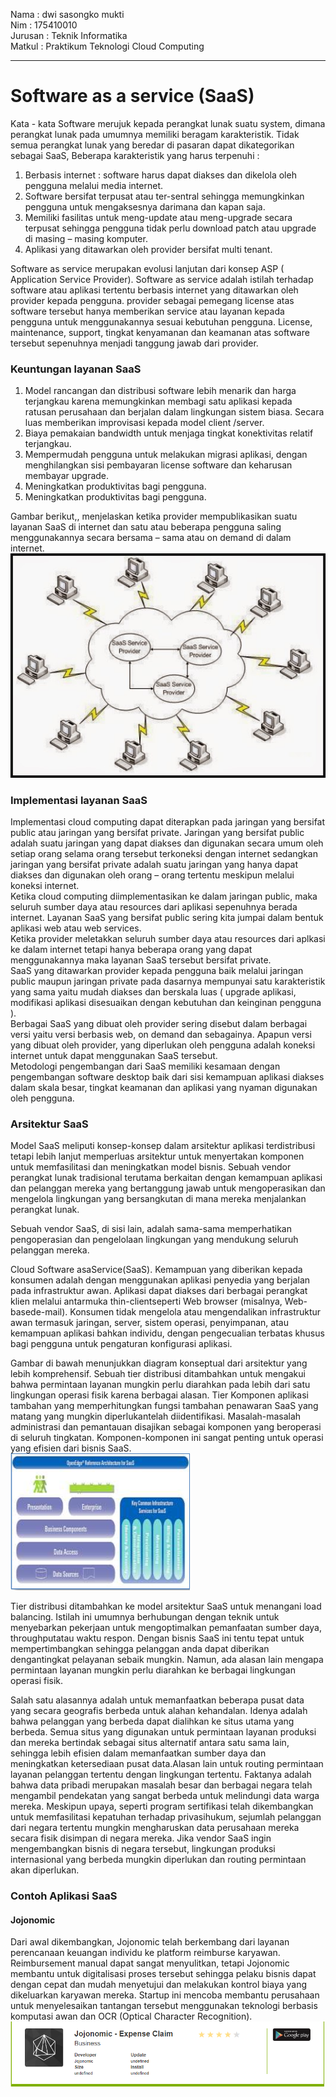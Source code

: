 Nama : dwi sasongko mukti  
Nim : 175410010  
Jurusan : Teknik Informatika  
Matkul : Praktikum Teknologi Cloud Computing  
***  

# Software as a service (SaaS)  

Kata - kata Software merujuk kepada perangkat lunak suatu system, dimana perangkat lunak pada umumnya memiliki beragam karakteristik. Tidak semua perangkat lunak yang beredar di pasaran dapat dikategorikan sebagai SaaS,
Beberapa karakteristik yang harus terpenuhi :  
  1. Berbasis  internet  :  software  harus  dapat  diakses  dan  dikelola  oleh  pengguna  melalui media internet.  
  2. Software  bersifat  terpusat  atau  ter-sentral  sehingga  memungkinkan  pengguna  untuk mengaksesnya darimana dan kapan saja.  
  3. Memiliki  fasilitas  untuk  meng-update  atau  meng-upgrade  secara  terpusat  sehingga pengguna tidak perlu download patch atau upgrade di masing – masing komputer.  
  4. Aplikasi yang ditawarkan oleh provider bersifat multi tenant.  

Software as service merupakan evolusi lanjutan dari konsep ASP ( Application Service Provider). Software as service  adalah istilah terhadap  software  atau aplikasi tertentu berbasis internet yang  ditawarkan  oleh  provider  kepada  pengguna.  provider  sebagai  pemegang license atas software tersebut hanya memberikan service atau layanan kepada pengguna untuk menggunakannya  sesuai  kebutuhan  pengguna. License,  maintenance,  support, tingkat  kenyamanan  dan  keamanan  atas  software  tersebut  sepenuhnya  menjadi  tanggung jawab dari provider.  

### Keuntungan layanan SaaS  
1.  Model  rancangan  dan  distribusi  software  lebih  menarik  dan  harga  terjangkau  karena memungkinkan membagi satu aplikasi kepada ratusan perusahaan dan berjalan dalam lingkungan  sistem  biasa.  Secara  luas  memberikan  improvisasi  kepada  model  client /server.  
2.  Biaya pemakaian bandwidth untuk menjaga tingkat konektivitas relatif terjangkau.  
3.  Mempermudah pengguna untuk melakukan migrasi aplikasi, dengan menghilangkan sisi pembayaran license software dan keharusan membayar upgrade.  
4.  Meningkatkan produktivitas bagi pengguna.  
5.  Meningkatkan produktivitas bagi pengguna.  

Gambar berikut,, menjelaskan ketika provider mempublikasikan suatu layanan SaaS di internet dan satu atau beberapa pengguna saling menggunakannya secara bersama – sama atau on demand di dalam internet.  
![1](image/1.jpg)  

### Implementasi layanan SaaS  
Implementasi cloud computing dapat diterapkan pada jaringan yang bersifat public atau jaringan yang bersifat private. Jaringan yang bersifat public adalah suatu jaringan yang dapat diakses dan digunakan secara umum oleh setiap orang selama orang tersebut terkoneksi dengan internet sedangkan jaringan yang bersifat private adalah suatu jaringan yang hanya dapat diakses dan digunakan oleh orang – orang tertentu meskipun melalui koneksi internet.  
Ketika cloud computing diimplementasikan ke dalam jaringan public, maka seluruh sumber daya atau resources dari aplikasi sepenuhnya berada internet. Layanan SaaS yang bersifat public sering kita jumpai dalam bentuk aplikasi web atau web services.  
Ketika provider meletakkan seluruh sumber daya atau resources dari aplkasi ke dalam internet tetapi hanya beberapa orang yang dapat menggunakannya maka layanan SaaS tersebut bersifat private.  
SaaS yang ditawarkan provider kepada pengguna baik melalui jaringan public maupun jaringan private pada dasarnya mempunyai satu karakteristik yang sama yaitu mudah diakses dan berskala luas ( upgrade aplikasi, modifikasi aplikasi disesuaikan dengan kebutuhan dan keinginan pengguna ).  
Berbagai SaaS yang dibuat oleh provider sering disebut dalam berbagai versi yaitu versi berbasis web, on demand dan sebagainya. Apapun versi yang dibuat oleh provider, yang diperlukan oleh pengguna adalah koneksi internet untuk dapat menggunakan SaaS tersebut.  
Metodologi pengembangan dari SaaS memiliki kesamaan dengan pengembangan software desktop baik dari sisi kemampuan aplikasi diakses dalam skala besar, tingkat keamanan dan aplikasi yang nyaman digunakan oleh pengguna.  

### Arsitektur SaaS  
Model SaaS   meliputi   konsep-konsep dalam   arsitektur   aplikasi   terdistribusi tetapi lebih lanjut memperluas arsitektur untuk   menyertakan   komponen   untuk memfasilitasi  dan  meningkatkan  model bisnis.  Sebuah  vendor  perangkat  lunak tradisional terutama   berkaitan   dengan kemampuan    aplikasi    dan    pelanggan mereka  yang  bertanggung  jawab  untuk mengoperasikan        dan        mengelola lingkungan  yang  bersangkutan  di  mana mereka menjalankan perangkat lunak.   

Sebuah  vendor SaaS, di sisi lain, adalah sama-sama           memperhatikan pengoperasian         dan         pengelolaan lingkungan   yang   mendukung   seluruh pelanggan mereka. 

Cloud    Software    asaService(SaaS). Kemampuan    yang    diberikan    kepada konsumen  adalah  dengan  menggunakan aplikasi   penyedia   yang   berjalan   pada infrastruktur     awan.     Aplikasi     dapat diakses   dari   berbagai   perangkat   klien melalui   antarmuka thin-clientseperti Web  browser  (misalnya,  Web-basede-mail).  Konsumen  tidak  mengelola  atau mengendalikan      infrastruktur      awan termasuk     jaringan,     server,     sistem operasi,  penyimpanan,  atau  kemampuan aplikasi     bahkan     individu,     dengan pengecualian     terbatas     khusus     bagi pengguna  untuk  pengaturan  konfigurasi aplikasi.  

Gambar     di bawah     menunjukkan     diagram konseptual   dari   arsitektur   yang   lebih komprehensif.    Sebuah    tier    distribusi ditambahkan   untuk   mengakui   bahwa permintaan    layanan    mungkin    perlu diarahkan     pada     lebih     dari     satu lingkungan operasi fisik karena berbagai alasan.      Tier      Komponen      aplikasi tambahan yang memperhitungkan fungsi tambahan penawaran  SaaS yang  matang yang         mungkin         diperlukantelah diidentifikasi.               Masalah-masalah administrasi  dan  pemantauan  disajikan sebagai  komponen  yang  beroperasi  di seluruh         tingkatan.         Komponen-komponen   ini   sangat   penting   untuk operasi yang efisien dari bisnis SaaS.  
![2](image/2.PNG)  

Tier  distribusi  ditambahkan  ke  model arsitektur  SaaS  untuk  menangani load balancing.      Istilah      ini      umumnya berhubungan     dengan     teknik     untuk menyebarkan          pekerjaan          untuk mengoptimalkan   pemanfaatan   sumber daya, throughputatau   waktu   respon. Dengan bisnis SaaS ini tentu tepat untuk mempertimbangkan  sehingga  pelanggan anda   dapat   diberikan   dengantingkat pelayanan  sebaik  mungkin.  Namun,  ada alasan lain mengapa permintaan layanan mungkin  perlu  diarahkan  ke  berbagai lingkungan operasi fisik.  

Salah    satu    alasannya    adalah    untuk memanfaatkan beberapa pusat data yang secara  geografis  berbeda  untuk  alahan kehandalan.     Idenya     adalah     bahwa pelanggan  yang berbeda dapat dialihkan ke  situs  utama  yang  berbeda.  Semua situs  yang  digunakan  untuk  permintaan layanan  produksi  dan  mereka  bertindak sebagai  situs  alternatif  antara  satu  sama lain,    sehingga    lebih    efisien    dalam memanfaatkan      sumber      daya      dan meningkatkan ketersediaan pusat data.Alasan  lain  untuk  routing  permintaan layanan    pelanggan    tertentu    dengan lingkungan   tertentu.   Faktanya   adalah bahwa  data  pribadi  merupakan  masalah besar     dan     berbagai     negara     telah mengambil    pendekatan    yang    sangat berbeda  untuk  melindungi  data  warga mereka.     Meskipun     upaya,     seperti program  sertifikasi  telah  dikembangkan untuk  memfasilitasi  kepatuhan  terhadap privasihukum,  sejumlah  pelanggan  dari negara  tertentu  mungkin  mengharuskan data   perusahaan   mereka   secara   fisik disimpan  di  negara  mereka.  Jika  vendor SaaS  ingin  mengembangkan  bisnis  di negara   tersebut,   lingkungan   produksi internasional   yang   berbeda   mungkin diperlukan  dan  routing  permintaan  akan diperlukan.  

### Contoh Aplikasi SaaS  
#### Jojonomic  
Dari awal dikembangkan, Jojonomic telah berkembang dari layanan perencanaan keuangan individu ke platform reimburse karyawan. Reimbursement manual dapat sangat menyulitkan, tetapi Jojonomic membantu untuk digitalisasi proses tersebut sehingga pelaku bisnis dapat dengan cepat dan mudah menyetujui dan melakukan kontrol biaya yang dikeluarkan karyawan mereka. Startup ini mencoba membantu perusahaan untuk menyelesaikan tantangan tersebut menggunakan teknologi berbasis komputasi awan dan OCR (Optical Character Recognition).  
![3](image/3.PNG)  